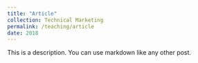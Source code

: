 ```yaml
---
title: "Article"
collection: Technical Marketing
permalink: /teaching/article
date: 2018
---
```


This is a description. You can use markdown like any other post.

